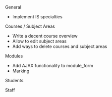 General

+ Implement IS specialties

Courses / Subject Areas

+ Write a decent course overview
+ Allow to edit subject areas
+ Add ways to delete courses and subject areas

Modules

+ Add AJAX functionality to module_form
+ Marking

Students


Staff

